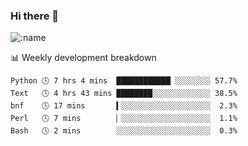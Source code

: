 ### Hi there 👋

<!--
**lv2020/lv2020** is a ✨ _special_ ✨ repository because its `README.md` (this file) appears on your GitHub profile.

Here are some ideas to get you started:

- 🔭 I’m currently working on ...
- 🌱 I’m currently learning ...
- 👯 I’m looking to collaborate on ...
- 🤔 I’m looking for help with ...
- 💬 Ask me about ...
- 📫 How to reach me: ...
- 😄 Pronouns: ...
- ⚡ Fun fact: ...
-->
![:name](https://count.getloli.com/get/@:lv2020)
 <!-- waka-box start -->
📊 Weekly development breakdown
```text
Python 🕓 7 hrs 4 mins  ████████████▏░░░░░░░░ 57.7%
Text   🕓 4 hrs 43 mins ████████░░░░░░░░░░░░░ 38.5%
bnf    🕓 17 mins       ▍░░░░░░░░░░░░░░░░░░░░  2.3%
Perl   🕓 7 mins        ▏░░░░░░░░░░░░░░░░░░░░  1.1%
Bash   🕓 2 mins        ░░░░░░░░░░░░░░░░░░░░░  0.3%
```
<!-- Powered by https://github.com/YouEclipse/waka-box-go . -->
<!-- waka-box end -->
